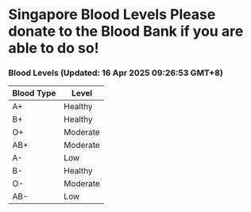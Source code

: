 Singapore Blood Levels
 Please donate to the Blood Bank if you are able to do so!
================================================================================================================================

### Blood Levels (Updated: 16 Apr 2025 09:26:53 GMT+8)
| Blood Type | Level     |
|------------|-----------|
| A+     | Healthy |
| B+     | Healthy |
| O+     | Moderate |
| AB+     | Moderate |
| A-     | Low |
| B-     | Healthy |
| O-     | Moderate |
| AB-     | Low |
